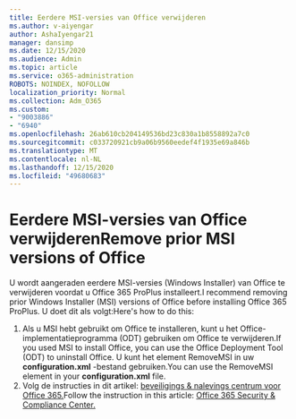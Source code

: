 ```yaml
---
title: Eerdere MSI-versies van Office verwijderen
ms.author: v-aiyengar
author: AshaIyengar21
manager: dansimp
ms.date: 12/15/2020
ms.audience: Admin
ms.topic: article
ms.service: o365-administration
ROBOTS: NOINDEX, NOFOLLOW
localization_priority: Normal
ms.collection: Adm_O365
ms.custom:
- "9003886"
- "6940"
ms.openlocfilehash: 26ab610cb204149536bd23c830a1b8558892a7c0
ms.sourcegitcommit: c033720921cb9a06b9560eedef4f1935e69a846b
ms.translationtype: MT
ms.contentlocale: nl-NL
ms.lasthandoff: 12/15/2020
ms.locfileid: "49680683"
---
```

# <a name="remove-prior-msi-versions-of-office"></a><span data-ttu-id="cf6db-102">Eerdere MSI-versies van Office verwijderen</span><span class="sxs-lookup"><span data-stu-id="cf6db-102">Remove prior MSI versions of Office</span></span>

<span data-ttu-id="cf6db-103">U wordt aangeraden eerdere MSI-versies (Windows Installer) van Office te verwijderen voordat u Office 365 ProPlus installeert.</span><span class="sxs-lookup"><span data-stu-id="cf6db-103">I recommend removing prior Windows Installer (MSI) versions of Office before installing Office 365 ProPlus.</span></span> <span data-ttu-id="cf6db-104">U doet dit als volgt:</span><span class="sxs-lookup"><span data-stu-id="cf6db-104">Here's how to do this:</span></span>

1. <span data-ttu-id="cf6db-105">Als u MSI hebt gebruikt om Office te installeren, kunt u het Office-implementatieprogramma (ODT) gebruiken om Office te verwijderen.</span><span class="sxs-lookup"><span data-stu-id="cf6db-105">If you used MSI to install Office, you can use the Office Deployment Tool (ODT) to uninstall Office.</span></span> <span data-ttu-id="cf6db-106">U kunt het element RemoveMSI in uw **configuration.xml** -bestand gebruiken.</span><span class="sxs-lookup"><span data-stu-id="cf6db-106">You can use the RemoveMSI element in your **configuration.xml** file.</span></span>
1. <span data-ttu-id="cf6db-107">Volg de instructies in dit artikel: [beveiligings & nalevings centrum voor Office 365.](https://go.microsoft.com/fwlink/p/?linkid=2077143)</span><span class="sxs-lookup"><span data-stu-id="cf6db-107">Follow the instruction in this article: [Office 365 Security & Compliance Center.](https://go.microsoft.com/fwlink/p/?linkid=2077143)</span></span>